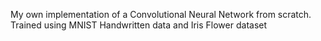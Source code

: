 My own implementation of a Convolutional Neural Network from scratch. Trained using MNIST Handwritten data and Iris Flower dataset
